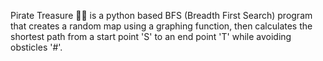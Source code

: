 Pirate Treasure 🏴‍☠️ is a python based BFS (Breadth First Search) program that creates a random map using a graphing function, then calculates the shortest path from a start point 'S' to an end point 'T' while avoiding obsticles '#'.

